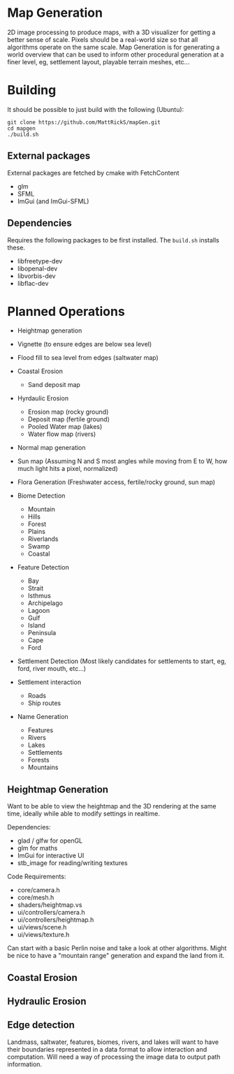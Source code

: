 # Map Generation

2D image processing to produce maps, with a 3D visualizer for getting a better sense of scale.
Pixels should be a real-world size so that all algorithms operate on the same scale.
Map Generation is for generating a world overview that can be used to inform other procedural generation at a finer level, eg, settlement layout, playable terrain meshes, etc...

# Building

It should be possible to just build with the following (Ubuntu):
```
git clone https://github.com/MattRickS/mapGen.git
cd mapgen
./build.sh
```

## External packages
External packages are fetched by cmake with FetchContent
- glm
- SFML
- ImGui (and ImGui-SFML)

## Dependencies
Requires the following packages to be first installed. The `build.sh` installs these.

- libfreetype-dev
- libopenal-dev
- libvorbis-dev
- libflac-dev


# Planned Operations

- Heightmap generation
- Vignette (to ensure edges are below sea level)
- Flood fill to sea level from edges (saltwater map)
- Coastal Erosion
    - Sand deposit map
- Hyrdaulic Erosion
    - Erosion map (rocky ground)
    - Deposit map (fertile ground)
    - Pooled Water map (lakes)
    - Water flow map (rivers)
- Normal map generation
- Sun map (Assuming N and S most angles while moving from E to W, how much light hits a pixel, normalized)
- Flora Generation (Freshwater access, fertile/rocky ground, sun map)

- Biome Detection
    - Mountain
    - Hills
    - Forest
    - Plains
    - Riverlands
    - Swamp
    - Coastal
- Feature Detection
    - Bay
    - Strait
    - Isthmus
    - Archipelago
    - Lagoon
    - Gulf
    - Island
    - Peninsula
    - Cape
    - Ford
- Settlement Detection (Most likely candidates for settlements to start, eg, ford, river mouth, etc...)

- Settlement interaction
    - Roads
    - Ship routes
- Name Generation
    - Features
    - Rivers
    - Lakes
    - Settlements
    - Forests
    - Mountains

## Heightmap Generation

Want to be able to view the heightmap and the 3D rendering at the same time, ideally while able to modify settings in realtime.

Dependencies:
- glad / glfw for openGL
- glm for maths
- ImGui for interactive UI
- stb_image for reading/writing textures

Code Requirements:
- core/camera.h
- core/mesh.h
- shaders/heightmap.vs
- ui/controllers/camera.h
- ui/controllers/heightmap.h
- ui/views/scene.h
- ui/views/texture.h

Can start with a basic Perlin noise and take a look at other algorithms.
Might be nice to have a "mountain range" generation and expand the land from it.

## Coastal Erosion

## Hydraulic Erosion

## Edge detection

Landmass, saltwater, features, biomes, rivers, and lakes will want to have their boundaries represented in a data format to allow interaction and computation. Will need a way of processing the image data to output path information.
